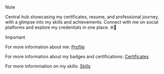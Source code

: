 > [!NOTE]
> Central hub showcasing my certificates, resume, and professional journey, with a glimpse into my skills and achievements. Connect with me on social platforms and explore my credentials in one place. 🌐🚀

> [!IMPORTANT]
> For more information about me:  [Profile](My-Info/My-Profile.md)
> 
> For more information about my badges and certifications: [Certificates](My-Info/Resume-and-certificates.md)
>
> For more informmation on my skills: [Skills](My-Info/My-skills.md)
              
              




